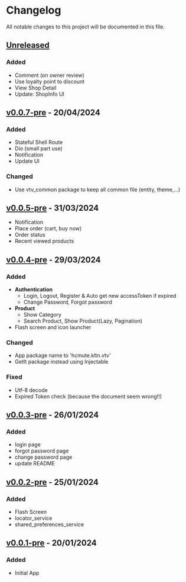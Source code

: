 # Changelog

All notable changes to this project will be documented in this file.

## [Unreleased]

### Added

- Comment (on owner review)
- Use loyalty point to discount
- View Shop Detail
- Update: ShopInfo UI

## [v0.0.7-pre] - 20/04/2024

### Added

- Stateful Shell Route
- Dio (small part use)
- Notification
- Update UI

### Changed

- Use vtv_common package to keep all common file (entity, theme,...)

## [v0.0.5-pre] - 31/03/2024

- Notification
- Place order (cart, buy now)
- Order status
- Recent viewed products

## [v0.0.4-pre] - 29/03/2024

### Added

- **Authentication**
  - Login, Logout, Register & Auto get new accessToken if expired
  - Change Password, Forgot password
- **Product**
  - Show Category
  - Search Product, Show Product(Lazy, Pagination)
- Flash screen and icon launcher

### Changed

- App package name to 'hcmute.kltn.vtv'
- GetIt package instead using Injectable

### Fixed

- Utf-8 decode
- Expired Token check (because the document seem wrong!!)

## [v0.0.3-pre] - 26/01/2024

### Added

- login page
- forgot password page
- change password page
- update README

## [v0.0.2-pre] - 25/01/2024

### Added

- Flash Screen
- locator_service
- shared_preferences_service

## [v0.0.1-pre] - 20/01/2024

### Added

- Initial App

[unreleased]: https://github.com/venhha/flutter_vtv/compare/v0.0.7-pre...HEAD
[v0.0.7-pre]: https://github.com/venhha/flutter_vtv/compare/v0.0.5-pre...v0.0.7-pre
[v0.0.5-pre]: https://github.com/venhha/flutter_vtv/compare/v0.0.4-pre...v0.0.5-pre
[v0.0.4-pre]: https://github.com/venhha/flutter_vtv/compare/v0.0.3-pre...v0.0.4-pre
[v0.0.3-pre]: https://github.com/venhha/flutter_vtv/compare/v0.0.2-pre...v0.0.3-pre
[v0.0.2-pre]: https://github.com/venhha/flutter_vtv/compare/v0.0.1-pre...v0.0.2-pre
[v0.0.1-pre]: https://github.com/venhha/flutter_vtv/releases/tag/v0.0.1-pre

